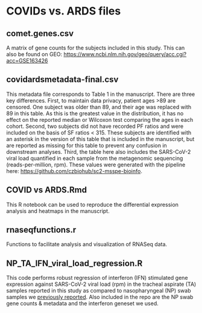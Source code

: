 # COVIDs vs. ARDS files

## comet.genes.csv
A matrix of gene counts for the subjects included in this study. This can also be found on GEO: https://www.ncbi.nlm.nih.gov/geo/query/acc.cgi?acc=GSE163426

## covidardsmetadata-final.csv
This metadata file corresponds to Table 1 in the manuscript. There are three key differences. First, to maintain data privacy, patient ages >89 are censored. One subject was older than 89, and their age was replaced with 89 in this table. As this is the greatest value in the distribution, it has no effect on the reported median or Wilcoxon test comparing the ages in each cohort. Second, two subjects did not have recorded PF ratios and were included on the basis of SF ratios < 315. These subjects are identified with an asterisk in the version of this table that is included in the manuscript, but are reported as missing for this table to prevent any confusion in downstream analyses. Third, the table here also includes the SARS-CoV-2 viral load quantified in each sample from the metagenomic sequencing (reads-per-million, rpm). These values were generated with the pipeline here: https://github.com/czbiohub/sc2-msspe-bioinfo.

## COVID vs ARDS.Rmd
This R notebook can be used to reproduce the differential expression analysis and heatmaps in the manuscript. 

## rnaseqfunctions.r
Functions to facilitate analysis and visualization of RNASeq data.

## NP_TA_IFN_viral_load_regression.R
This code performs robust regression of interferon (IFN) stimulated gene expression against SARS-CoV-2 viral load (rpm) in the tracheal aspirate (TA) samples reported in this study as compared to nasopharyngeal (NP) swab samples we [previously reported](https://doi.org/10.1038/s41467-020-19587-y).
Also included in the repo are the NP swab gene counts & metadata and the interferon geneset we used.
